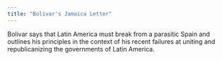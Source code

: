 ```yaml
---
title: "Bolivar's Jamaica Letter"
---
```

Bolivar says that Latin America must break from a parasitic Spain and outlines his principles in the context of his recent failures at uniting and republicanizing the governments of Latin America.

